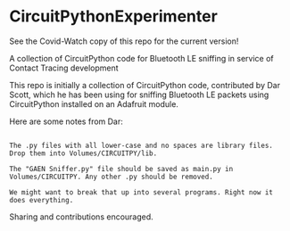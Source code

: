 # CircuitPythonExperimenter

See the Covid-Watch copy of this repo for the current version!

A collection of CircuitPython code for Bluetooth LE sniffing in service of Contact Tracing development

This repo is initially a collection of CircuitPython code, contributed by Dar Scott, which he has been using for sniffing Bluetooth LE packets using CircuitPython installed on an Adafruit module.

Here are some notes from Dar:
```Here are some CircuitPython files for a tinker space I call GAEN Sniffer.

The .py files with all lower-case and no spaces are library files. Drop them into Volumes/CIRCUITPY/lib.

The "GAEN Sniffer.py" file should be saved as main.py in Volumes/CIRCUITPY. Any other .py should be removed. 

We might want to break that up into several programs. Right now it does everything.
```

Sharing and contributions encouraged.


